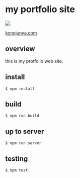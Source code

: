 # my portfolio site

![](https://user-images.githubusercontent.com/12035578/28247594-8376199e-6a6e-11e7-9e1d-bf586a2de6fc.png)

[konojunya.com](http://www.konojunya.com)

## overview

this is my protfolio web site.

## install

```
$ npm install
```

## build

```
$ npm run build
```

## up to server

```
$ npm run server
```

## testing

```
$ npm test
```